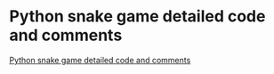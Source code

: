 # Python snake game detailed code and comments
[Python snake game detailed code and comments](https://aiwithcloud.com/2022/09/19/python_snake_game_detailed_code_and_comments/)